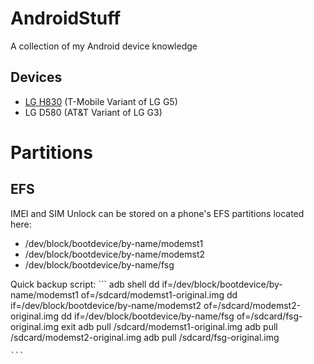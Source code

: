 # AndroidStuff
A collection of my Android device knowledge


## Devices
* [LG H830](https://github.com/crossan007/AndroidStuff/blob/master/H830.md) (T-Mobile Variant of LG G5)
* LG D580 (AT&T Variant of LG G3)

# Partitions

## EFS
  IMEI and SIM Unlock can be stored on a phone's EFS partitions located here:
  *  /dev/block/bootdevice/by-name/modemst1
  *  /dev/block/bootdevice/by-name/modemst2
  *  /dev/block/bootdevice/by-name/fsg
  
  Quick backup script:
    ```
    adb shell
    dd if=/dev/block/bootdevice/by-name/modemst1 of=/sdcard/modemst1-original.img
    dd if=/dev/block/bootdevice/by-name/modemst2 of=/sdcard/modemst2-original.img
    dd if=/dev/block/bootdevice/by-name/fsg of=/sdcard/fsg-original.img
    exit
    adb pull /sdcard/modemst1-original.img
    adb pull /sdcard/modemst2-original.img
    adb pull /sdcard/fsg-original.img

    ```

